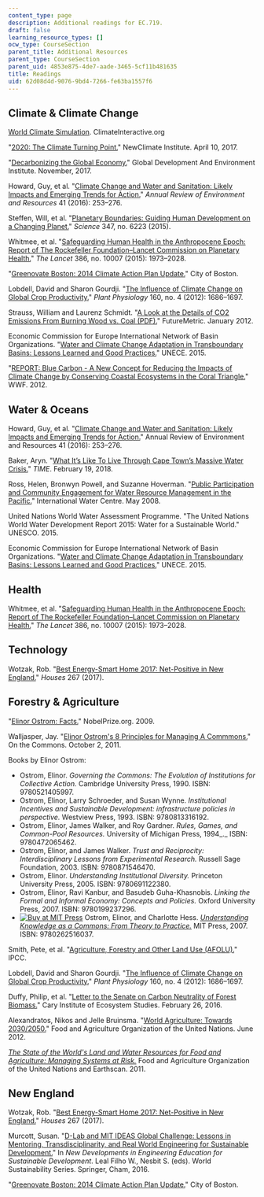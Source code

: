 ```yaml
---
content_type: page
description: Additional readings for EC.719.
draft: false
learning_resource_types: []
ocw_type: CourseSection
parent_title: Additional Resources
parent_type: CourseSection
parent_uid: 4853e875-4de7-aade-3465-5cf11b481635
title: Readings
uid: 62d08d4d-9076-9bd4-7266-fe63ba1557f6
---
```

## Climate & Climate Change

[World Climate Simulation](https://www.climateinteractive.org/tools/world-climate-simulation/). ClimateInteractive.org

"[2020: The Climate Turning Point.](https://newclimate.org/2017/04/10/2020-climate-turning-point/)" NewClimate Institute. April 10, 2017.

"[Decarbonizing the Global Economy.](http://ase.tufts.edu/gdae/publications/textbooks/ENRE_ShortUpdates.html)" Global Development And Environment Institute. November, 2017.

Howard, Guy, et al. "[Climate Change and Water and Sanitation: Likely Impacts and Emerging Trends for Action.](https://www.annualreviews.org/doi/10.1146/annurev-environ-110615-085856)" *Annual Review of Environment and Resources* 41 (2016): 253–276.

Steffen, Will, et al. "[Planetary Boundaries: Guiding Human Development on a Changing Planet.](https://science.sciencemag.org/content/347/6223/1259855)" *Science* 347, no. 6223 (2015).

Whitmee, et al. "[Safeguarding Human Health in the Anthropocene Epoch: Report of The Rockefeller Foundation–Lancet Commission on Planetary Health.](https://www.thelancet.com/journals/lancet/article/PIIS0140-6736%2815%2960901-1/fulltext)" *The Lancet* 386, no. 10007 (2015): 1973–2028.

"[Greenovate Boston: 2014 Climate Action Plan Update.](https://www.boston.gov/departments/environment/climate-action-plan#climate-action-plan)" City of Boston. 

Lobdell, David and Sharon Gourdji. "[The Influence of Climate Change on Global Crop Productivity.](https://academic.oup.com/plphys/article/160/4/1686/6109554)" *Plant Physiology* 160, no. 4 (2012): 1686–1697.

Strauss, William and Laurenz Schmidt. "[A Look at the Details of CO2 Emissions From Burning Wood vs. Coal (PDF).](https://futuremetrics.info/wp-content/uploads/2013/07/CO2-from-Wood-and-Coal-Combustion.pdf)" FutureMetric. January 2012.

Economic Commission for Europe International Network of Basin Organizations. "[Water and Climate Change Adaptation in Transboundary Basins: Lessons Learned and Good Practices.](http://www.unece.org/index.php?id=39417)" UNECE. 2015.

"[REPORT: Blue Carbon - A New Concept for Reducing the Impacts of Climate Change by Conserving Coastal Ecosystems in the Coral Triangle.](http://wwf.panda.org/?206952%2FBlue-Carbon---A-new-concept-for-reducing-the-impacts-of-climate-change-by-conserving-coastal-ecosystems-in-the-Coral-Triangle)" WWF. 2012.

## Water & Oceans

Howard, Guy, et al. "[Climate Change and Water and Sanitation: Likely Impacts and Emerging Trends for Action.](https://www.annualreviews.org/doi/10.1146/annurev-environ-110615-085856)" Annual Review of Environment and Resources 41 (2016): 253–276.

Baker, Aryn. "[What It’s Like To Live Through Cape Town’s Massive Water Crisis.](https://time.com/cape-town-south-africa-water-crisis/)" *TIME*. February 19, 2018. 

Ross, Helen, Bronwyn Powell, and Suzanne Hoverman. "[Public Participation and Community Engagement for Water Resource Management in the Pacific.](http://watercentre.org/resources/australian-water-research-facility-awrf/)" International Water Centre. May 2008.

United Nations World Water Assessment Programme. "The United Nations World Water Development Report 2015: Water for a Sustainable World." UNESCO. 2015.

Economic Commission for Europe International Network of Basin Organizations. "[Water and Climate Change Adaptation in Transboundary Basins: Lessons Learned and Good Practices.](http://www.unece.org/index.php?id=39417)" UNECE. 2015.

## Health

Whitmee, et al. "[Safeguarding Human Health in the Anthropocene Epoch: Report of The Rockefeller Foundation–Lancet Commission on Planetary Health.](https://www.thelancet.com/journals/lancet/article/PIIS0140-6736%2815%2960901-1/fulltext)" *The Lancet* 386, no. 10007 (2015): 1973–2028.

## Technology

Wotzak, Rob. "[Best Energy-Smart Home 2017: Net-Positive in New England.](https://www.finehomebuilding.com/2017/04/26/best-energy-smart-home-2017-net-positive-new-england)" *Houses* 267 (2017).

## Forestry & Agriculture

"[Elinor Ostrom: Facts.](https://www.nobelprize.org/prizes/economic-sciences/2009/ostrom/facts/)" NobelPrize.org. 2009.

Walljasper, Jay. "[Elinor Ostrom's 8 Principles for Managing A Commmons.](http://www.onthecommons.org/magazine/elinor-ostroms-8-principles-managing-commmons#sthash.XLTkGSBg.dpbs)" On the Commons. October 2, 2011.

Books by Elinor Ostrom:

- Ostrom, Elinor. *Governing the Commons: The Evolution of Institutions for Collective Action.* Cambridge University Press, 1990. ISBN: 9780521405997. 
- Ostrom, Elinor, Larry Schroeder, and Susan Wynne. *Institutional Incentives and Sustainable Development: infrastructure policies in perspective.* Westview Press, 1993. ISBN: 9780813316192. 
- Ostrom, Elinor, James Walker, and Roy Gardner. *Rules, Games, and Common-Pool Resources.* University of Michigan Press, 1994\_.\_ ISBN: 9780472065462. 
- Ostrom, Elinor, and James Walker. *Trust and Reciprocity: Interdisciplinary Lessons from Experimental Research.* Russell Sage Foundation, 2003. ISBN: 9780871546470. 
- Ostrom, Elinor. *Understanding Institutional Diversity.* Princeton University Press, 2005. ISBN: 9780691122380. 
- Ostrom, Elinor, Ravi Kanbur, and Basudeb Guha-Khasnobis. *Linking the Formal and Informal Economy: Concepts and Policies.* Oxford University Press, 2007. ISBN: 9780199237296. 
- [![Buy at MIT Press](/images/mp_logo.gif)](https://mitpress.mit.edu/books/understanding-knowledge-commons) Ostrom, Elinor, and Charlotte Hess. [*Understanding Knowledge as a Commons: From Theory to Practice.*](https://mitpress.mit.edu/books/understanding-knowledge-commons) MIT Press, 2007. ISBN: 9780262516037.

Smith, Pete, et al. "[Agriculture, Forestry and Other Land Use (AFOLU).](https://www.ipcc.ch/report/ar5/wg3/agriculture-forestry-and-other-land-use-afolu/)" IPCC.

Lobdell, David and Sharon Gourdji. "[The Influence of Climate Change on Global Crop Productivity.](https://academic.oup.com/plphys/article/160/4/1686/6109554)" *Plant Physiology* 160, no. 4 (2012): 1686–1697.

Duffy, Philip, et al. "[Letter to the Senate on Carbon Neutrality of Forest Biomass.](https://www.caryinstitute.org/newsroom/letter-senate-carbon-neutrality-forest-biomass)" Cary Institute of Ecosystem Studies. February 26, 2016.

Alexandratos, Nikos and Jelle Bruinsma. "[World Agriculture: Towards 2030/2050.](http://www.fao.org/global-perspectives-studies/resources/detail/en/c/411108/)" Food and Agriculture Organization of the United Nations. June 2012.

[*The State of the World's Land and Water Resources for Food and Agriculture: Managing Systems at Risk.*](http://www.fao.org/3/i1688e/i1688e00.htm) Food and Agriculture Organization of the United Nations and Earthscan. 2011.

## New England

Wotzak, Rob. "[Best Energy-Smart Home 2017: Net-Positive in New England.](https://www.finehomebuilding.com/2017/04/26/best-energy-smart-home-2017-net-positive-new-england)" *Houses* 267 (2017).

Murcott, Susan. "[D-Lab and MIT IDEAS Global Challenge: Lessons in Mentoring, Transdisciplinarity, and Real World Engineering for Sustainable Development.](https://link.springer.com/chapter/10.1007/978-3-319-32933-8_19)" In *New Developments in Engineering Education for Sustainable Development*. Leal Filho W., Nesbit S. (eds). World Sustainability Series. Springer, Cham, 2016.

"[Greenovate Boston: 2014 Climate Action Plan Update.](https://www.boston.gov/departments/environment/climate-action-plan#climate-action-plan)" City of Boston.